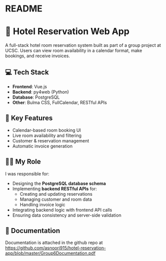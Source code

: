 # README

# 🏨 Hotel Reservation Web App

A full-stack hotel room reservation system built as part of a group project at UCSC. Users can view room availability in a calendar format, make bookings, and receive invoices.

## 💻 Tech Stack
- **Frontend**: Vue.js
- **Backend**: py4web (Python)
- **Database**: PostgreSQL
- **Other**: Bulma CSS, FullCalendar, RESTful APIs

## 🧠 Key Features
- Calendar-based room booking UI
- Live room availability and filtering
- Customer & reservation management
- Automatic invoice generation

## 🙋‍♂️ My Role
I was responsible for:
- Designing the **PostgreSQL database schema**
- Implementing **backend RESTful APIs** for:
  - Creating and updating reservations
  - Managing customer and room data
  - Handling invoice logic
- Integrating backend logic with frontend API calls
- Ensuring data consistency and server-side validation

## 📝 Documentation
Documentation is attached in the github repo at https://github.com/asnoori915/hotel-reservation-app/blob/master/Group6Documentation.pdf
